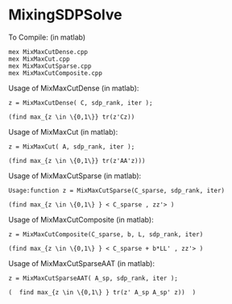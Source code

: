 # MixingSDPSolve

To Compile: (in matlab)
	
	mex MixMaxCutDense.cpp 
	mex MixMaxCut.cpp
	mex MixMaxCutSparse.cpp
	mex MixMaxCutComposite.cpp


Usage of MixMaxCutDense (in matlab):

	z = MixMaxCutDense( C, sdp_rank, iter );
	
	(find max_{z \in \{0,1\}} tr(z'Cz))



Usage of MixMaxCut (in matlab):

	z = MixMaxCut( A, sdp_rank, iter );

	(find max_{z \in \{0,1\}} tr(z'AA'z)))



Usage of MixMaxCutSparse (in matlab):
	
	Usage:function z = MixMaxCutSparse(C_sparse, sdp_rank, iter)

	(find max_{z \in \{0,1\} } < C_sparse , zz'> )



Usage of MixMaxCutComposite (in matlab):
	
	z = MixMaxCutComposite(C_sparse, b, L, sdp_rank, iter)

	(find max_{z \in \{0,1\} } < C_sparse + b*LL' , zz'> )



Usage of MixMaxCutSparseAAT (in matlab):

	z = MixMaxCutSparseAAT( A_sp, sdp_rank, iter );

	(  find max_{z \in \{0,1\} } tr(z' A_sp A_sp' z))  )
